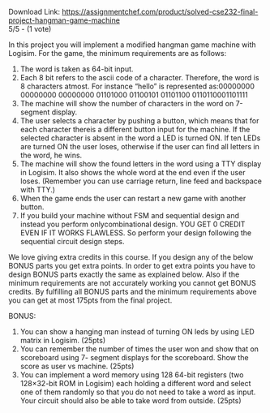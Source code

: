 Download Link: https://assignmentchef.com/product/solved-cse232-final-project-hangman-game-machine
<br>
5/5 - (1 vote)

In this project you will implement a modified hangman game machine with Logisim. For the game, the minimum requirements are as follows:

<ol>

 <li>The word is taken as 64-bit input.</li>

 <li>Each 8 bit refers to the ascii code of a character. Therefore, the word is 8 characters atmost. For instance “hello” is represented as:00000000 00000000 00000000 01101000 01100101 01101100 0110110001101111</li>

 <li>The machine will show the number of characters in the word on 7-segment display.</li>

 <li>The user selects a character by pushing a button, which means that for each character thereis a different button input for the machine. If the selected character is absent in the word a LED is turned ON. If ten LEDs are turned ON the user loses, otherwise if the user can find all letters in the word, he wins.</li>

 <li>The machine will show the found letters in the word using a TTY display in Logisim. It also shows the whole word at the end even if the user loses. (Remember you can use carriage return, line feed and backspace with TTY.)</li>

 <li>When the game ends the user can restart a new game with another button.</li>

 <li>If you build your machine without FSM and sequential design and instead you perform onlycombinational design. YOU GET 0 CREDIT EVEN IF IT WORKS FLAWLESS. So perform your design following the sequential circuit design steps.</li>

</ol>

We love giving extra credits in this course. If you design any of the below BONUS parts you get extra points. In order to get extra points you have to design BONUS parts exactly the same as explained below. Also if the minimum requirements are not accurately working you cannot get BONUS credits. By fulfilling all BONUS parts and the minimum requirements above you can get at most 175pts from the final project.

BONUS:

<ol>

 <li>You can show a hanging man instead of turning ON leds by using LED matrix in Logisim. (25pts)</li>

 <li>You can remember the number of times the user won and show that on scoreboard using 7- segment displays for the scoreboard. Show the score as user vs machine. (25pts)</li>

 <li>You can implement a word memory using 128 64-bit registers (two 128×32-bit ROM in Logisim) each holding a different word and select one of them randomly so that you do not need to take a word as input. Your circuit should also be able to take word from outside. (25pts)</li>

</ol>